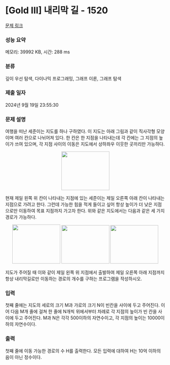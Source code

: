 # [Gold III] 내리막 길 - 1520 

[문제 링크](https://www.acmicpc.net/problem/1520) 

### 성능 요약

메모리: 39992 KB, 시간: 288 ms

### 분류

깊이 우선 탐색, 다이나믹 프로그래밍, 그래프 이론, 그래프 탐색

### 제출 일자

2024년 9월 19일 23:55:30

### 문제 설명

<p>여행을 떠난 세준이는 지도를 하나 구하였다. 이 지도는 아래 그림과 같이 직사각형 모양이며 여러 칸으로 나뉘어져 있다. 한 칸은 한 지점을 나타내는데 각 칸에는 그 지점의 높이가 쓰여 있으며, 각 지점 사이의 이동은 지도에서 상하좌우 이웃한 곳끼리만 가능하다.</p>

<p style="text-align: center;"><img alt="" src="https://upload.acmicpc.net/0e11f3db-35d2-4b01-9aa0-9a39252f05be/-/preview/" style="width: 151px; height: 122px;"></p>

<p>현재 제일 왼쪽 위 칸이 나타내는 지점에 있는 세준이는 제일 오른쪽 아래 칸이 나타내는 지점으로 가려고 한다. 그런데 가능한 힘을 적게 들이고 싶어 항상 높이가 더 낮은 지점으로만 이동하여 목표 지점까지 가고자 한다. 위와 같은 지도에서는 다음과 같은 세 가지 경로가 가능하다.</p>

<p style="text-align: center;"><img alt="" src="https://upload.acmicpc.net/917d0418-35db-4081-9f62-69a2cc78721e/-/preview/" style="width: 151px; height: 123px;"> <img alt="" src="https://upload.acmicpc.net/1ed5b78d-a4a1-49c0-8c23-12a12e2937e1/-/preview/" style="width: 151px; height: 121px;"> <img alt="" src="https://upload.acmicpc.net/e57e7ef0-cc56-4340-ba5f-b22af1789f63/-/preview/" style="width: 151px; height: 121px;"></p>

<p>지도가 주어질 때 이와 같이 제일 왼쪽 위 지점에서 출발하여 제일 오른쪽 아래 지점까지 항상 내리막길로만 이동하는 경로의 개수를 구하는 프로그램을 작성하시오.</p>

### 입력 

 <p>첫째 줄에는 지도의 세로의 크기 M과 가로의 크기 N이 빈칸을 사이에 두고 주어진다. 이어 다음 M개 줄에 걸쳐 한 줄에 N개씩 위에서부터 차례로 각 지점의 높이가 빈 칸을 사이에 두고 주어진다. M과 N은 각각 500이하의 자연수이고, 각 지점의 높이는 10000이하의 자연수이다.</p>

### 출력 

 <p>첫째 줄에 이동 가능한 경로의 수 H를 출력한다. 모든 입력에 대하여 H는 10억 이하의 음이 아닌 정수이다.</p>


